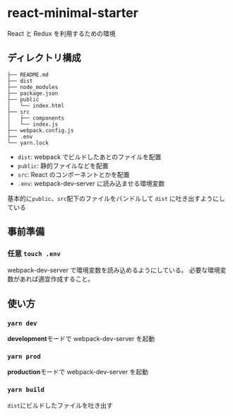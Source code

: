 # react-minimal-starter

React と Redux を利用するための環境

## ディレクトリ構成

```
├── README.md
├── dist
├── node_modules
├── package.json
├── public
│   └── index.html
├── src
│   ├── components
│   └── index.js
├── webpack.config.js
├── .env
└── yarn.lock
```

- `dist`: webpack でビルドしたあとのファイルを配置
- `public`: 静的ファイルなどを配置
- `src`: React のコンポーネントとかを配置
- `.env`: webpack-dev-server に読み込ませる環境変数

基本的に`public`、`src`配下のファイルをバンドルして `dist` に吐き出すようにしている

## 事前準備

### 任意 `touch .env`

webpack-dev-server で環境変数を読み込めるようにしている。
必要な環境変数があれば適宜作成すること。

## 使い方

### `yarn dev`

**development**モードで webpack-dev-server を起動

### `yarn prod`

**production**モードで webpack-dev-server を起動

### `yarn build`

`dist`にビルドしたファイルを吐き出す
